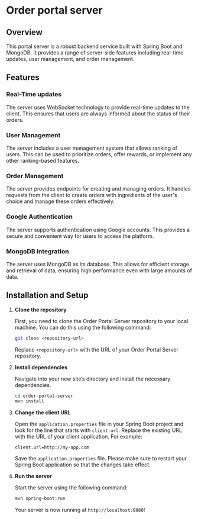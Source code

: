 # Order portal server

## Overview

This portal server is a robust backend service built with Spring Boot and MongoDB. 
It provides a range of server-side features including real-time updates, user management, and order management.

## Features

### Real-Time updates

The server uses WebSocket technology to provide real-time updates to the client. 
This ensures that users are always informed about the status of their orders.

### User Management

The server includes a user management system that allows ranking of users. 
This can be used to prioritize orders, offer rewards, or implement any other ranking-based features.

### Order Management

The server provides endpoints for creating and managing orders. 
It handles requests from the client to create orders with ingredients of the user's choice and manage these orders effectively.

### Google Authentication

The server supports authentication using Google accounts. 
This provides a secure and convenient way for users to access the platform.

### MongoDB Integration

The server uses MongoDB as its database. 
This allows for efficient storage and retrieval of data, ensuring high performance even with large amounts of data.

## Installation and Setup

1. **Clone the repository**

    First, you need to clone the Order Portal Server repository to your local machine. You can do this using the following command:

    ```bash
    git clone <repository-url>
    ```

    Replace `<repository-url>` with the URL of your Order Portal Server repository.

2. **Install dependencies**

    Navigate into your new site’s directory and install the necessary dependencies.

    ```bash
    cd order-portal-server
    mvn install
    ```

3. **Change the client URL**

   Open the `application.properties` file in your Spring Boot project and look for the line that starts with `client.url`.
   Replace the existing URL with the URL of your client application.
   For example:

    ```properties
    client.url=http://my-app.com
    ```

    Save the `application.properties` file.
   Please make sure to restart your Spring Boot application so that the changes take effect.

5. **Run the server**

    Start the server using the following command:

    ```bash
    mvn spring-boot:run
    ```

    Your server is now running at `http://localhost:8080`!
